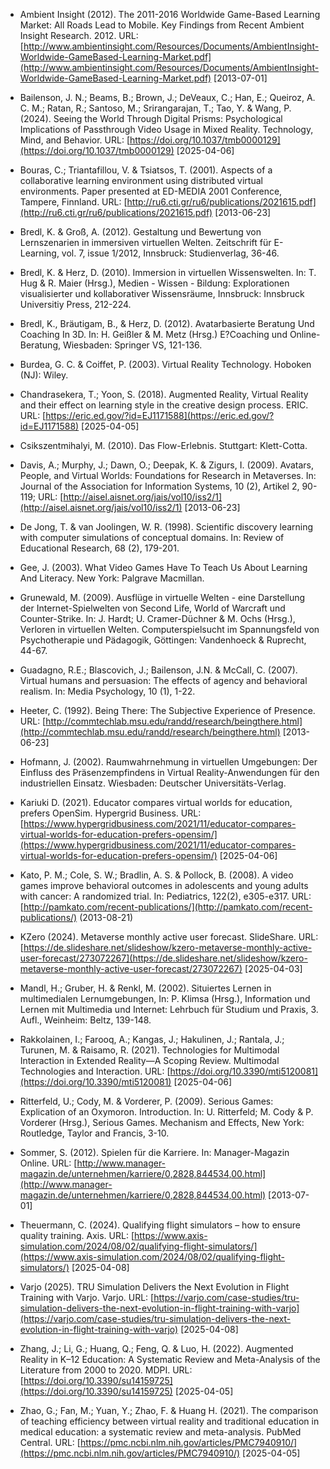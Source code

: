 <!-- filename: 99_Literatur.md -->
<!-- title: Literatur -->

- Ambient Insight (2012). The 2011-2016 Worldwide Game-Based Learning Market: All Roads Lead to Mobile. Key Findings from Recent Ambient Insight Research. 2012. URL: [http://www.ambientinsight.com/Resources/Documents/AmbientInsight-Worldwide-GameBased-Learning-Market.pdf](http://www.ambientinsight.com/Resources/Documents/AmbientInsight-Worldwide-GameBased-Learning-Market.pdf) \[2013-07-01]

- Bailenson, J. N.; Beams, B.; Brown, J.; DeVeaux, C.; Han, E.; Queiroz, A. C. M.; Ratan, R.; Santoso, M.; Srirangarajan, T.; Tao, Y. & Wang, P. (2024). Seeing the World Through Digital Prisms: Psychological Implications of Passthrough Video Usage in Mixed Reality. Technology, Mind, and Behavior. URL: [https://doi.org/10.1037/tmb0000129](https://doi.org/10.1037/tmb0000129) \[2025-04-06]

- Bouras, C.; Triantafillou, V. & Tsiatsos, T. (2001). Aspects of a collaborative learning environment using distributed virtual environments. Paper presented at ED-MEDIA 2001 Conference, Tampere, Finnland. URL: [http://ru6.cti.gr/ru6/publications/2021615.pdf](http://ru6.cti.gr/ru6/publications/2021615.pdf) \[2013-06-23]

- Bredl, K. & Groß, A. (2012). Gestaltung und Bewertung von Lernszenarien in immersiven virtuellen Welten. Zeitschrift für E-Learning, vol. 7, issue 1/2012, Innsbruck: Studienverlag, 36-46.

- Bredl, K. & Herz, D. (2010). Immersion in virtuellen Wissenswelten. In: T. Hug & R. Maier (Hrsg.), Medien - Wissen - Bildung: Explorationen visualisierter und kollaborativer Wissensräume, Innsbruck: Innsbruck Universitiy Press, 212-224.

- Bredl, K., Bräutigam, B., & Herz, D. (2012). Avatarbasierte Beratung Und Coaching In 3D. In: H. Geißler & M. Metz (Hrsg.) E?Coaching und Online-Beratung, Wiesbaden: Springer VS, 121-136.

- Burdea, G. C. & Coiffet, P. (2003). Virtual Reality Technology. Hoboken (NJ): Wiley.

- Chandrasekera, T.; Yoon, S. (2018). Augmented Reality, Virtual Reality and their effect on learning style in the creative design process. ERIC. URL: [https://eric.ed.gov/?id=EJ1171588](https://eric.ed.gov/?id=EJ1171588) \[2025-04-05]

- Csikszentmihalyi, M. (2010). Das Flow-Erlebnis. Stuttgart: Klett-Cotta.

- Davis, A.; Murphy, J.; Dawn, O.; Deepak, K. & Zigurs, I. (2009). Avatars, People, and Virtual Worlds: Foundations for Research in Metaverses. In: Journal of the Association for Information Systems, 10 (2), Artikel 2, 90-119; URL: [http://aisel.aisnet.org/jais/vol10/iss2/1](http://aisel.aisnet.org/jais/vol10/iss2/1) \[2013-06-23]

- De Jong, T. & van Joolingen, W. R. (1998). Scientific discovery learning with computer simulations of conceptual domains. In: Review of Educational Research, 68 (2), 179-201.

- Gee, J. (2003). What Video Games Have To Teach Us About Learning And Literacy. New York: Palgrave Macmillan.

- Grunewald, M. (2009). Ausflüge in virtuelle Welten - eine Darstellung der Internet-Spielwelten von Second Life, World of Warcraft und Counter-Strike. In: J. Hardt; U. Cramer-Düchner & M. Ochs (Hrsg.), Verloren in virtuellen Welten. Computerspielsucht im Spannungsfeld von Psychotherapie und Pädagogik, Göttingen: Vandenhoeck & Ruprecht, 44-67.

- Guadagno, R.E.; Blascovich, J.; Bailenson, J.N. & McCall, C. (2007). Virtual humans and persuasion: The effects of agency and behavioral realism. In: Media Psychology, 10 (1), 1-22.

- Heeter, C. (1992). Being There: The Subjective Experience of Presence. URL: [http://commtechlab.msu.edu/randd/research/beingthere.html](http://commtechlab.msu.edu/randd/research/beingthere.html) \[2013-06-23]

- Hofmann, J. (2002). Raumwahrnehmung in virtuellen Umgebungen: Der Einfluss des Präsenzempfindens in Virtual Reality-Anwendungen für den industriellen Einsatz. Wiesbaden: Deutscher Universitäts-Verlag.

- Kariuki D. (2021). Educator compares virtual worlds for education, prefers OpenSim. Hypergrid Business. URL: [https://www.hypergridbusiness.com/2021/11/educator-compares-virtual-worlds-for-education-prefers-opensim/](https://www.hypergridbusiness.com/2021/11/educator-compares-virtual-worlds-for-education-prefers-opensim/) \[2025-04-06]

- Kato, P. M.; Cole, S. W.; Bradlin, A. S. & Pollock, B. (2008). A video games improve behavioral outcomes in adolescents and young adults with cancer: A randomized trial. In: Pediatrics, 122(2), e305-e317. URL: [http://pamkato.com/recent-publications/](http://pamkato.com/recent-publications/) (2013-08-21)

- KZero (2024). Metaverse monthly active user forecast. SlideShare. URL: [https://de.slideshare.net/slideshow/kzero-metaverse-monthly-active-user-forecast/273072267](https://de.slideshare.net/slideshow/kzero-metaverse-monthly-active-user-forecast/273072267) \[2025-04-03]

- Mandl, H.; Gruber, H. & Renkl, M. (2002). Situiertes Lernen in multimedialen Lernumgebungen, In: P. Klimsa (Hrsg.), Information und Lernen mit Multimedia und Internet: Lehrbuch für Studium und Praxis, 3. Aufl., Weinheim: Beltz, 139-148.

- Rakkolainen, I.; Farooq, A.; Kangas, J.; Hakulinen, J.; Rantala, J.; Turunen, M. & Raisamo, R. (2021). Technologies for Multimodal Interaction in Extended Reality—A Scoping Review. Multimodal Technologies and Interaction. URL: [https://doi.org/10.3390/mti5120081](https://doi.org/10.3390/mti5120081) \[2025-04-06]

- Ritterfeld, U.; Cody, M. & Vorderer, P. (2009). Serious Games: Explication of an Oxymoron. Introduction. In: U. Ritterfeld; M. Cody & P. Vorderer (Hrsg.), Serious Games. Mechanism and Effects, New York: Routledge, Taylor and Francis, 3-10.

- Sommer, S. (2012). Spielen für die Karriere. In: Manager-Magazin Online. URL: [http://www.manager-magazin.de/unternehmen/karriere/0,2828,844534,00.html](http://www.manager-magazin.de/unternehmen/karriere/0,2828,844534,00.html) \[2013-07-01]

- Theuermann, C. (2024). Qualifying flight simulators – how to ensure quality training. Axis. URL: [https://www.axis-simulation.com/2024/08/02/qualifying-flight-simulators/](https://www.axis-simulation.com/2024/08/02/qualifying-flight-simulators/) \[2025-04-08]

- Varjo (2025). TRU Simulation Delivers the Next Evolution in Flight Training with Varjo. Varjo. URL: [https://varjo.com/case-studies/tru-simulation-delivers-the-next-evolution-in-flight-training-with-varjo](https://varjo.com/case-studies/tru-simulation-delivers-the-next-evolution-in-flight-training-with-varjo) \[2025-04-08]

- Zhang, J.; Li, G.; Huang, Q.; Feng, Q. & Luo, H. (2022). Augmented Reality in K–12 Education: A Systematic Review and Meta-Analysis of the Literature from 2000 to 2020. MDPI. URL: [https://doi.org/10.3390/su14159725](https://doi.org/10.3390/su14159725) \[2025-04-05]

- Zhao, G.; Fan, M.; Yuan, Y.; Zhao, F. & Huang H. (2021). The comparison of teaching efficiency between virtual reality and traditional education in medical education: a systematic review and meta-analysis. PubMed Central. URL: [https://pmc.ncbi.nlm.nih.gov/articles/PMC7940910/](https://pmc.ncbi.nlm.nih.gov/articles/PMC7940910/) \[2025-04-05]